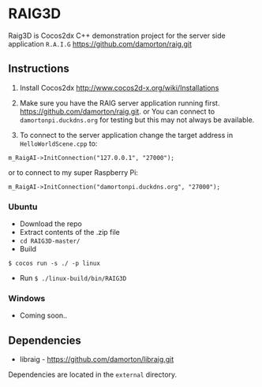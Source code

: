 # RAIG3D
Raig3D is Cocos2dx C++ demonstration project for the server side application `R.A.I.G` https://github.com/damorton/raig.git

## Instructions

1. Install Cocos2dx http://www.cocos2d-x.org/wiki/Installations

2. Make sure you have the RAIG server application running first. https://github.com/damorton/raig.git. or You can connect to `damortonpi.duckdns.org` for testing but this may not always be available.

3. To connect to the server application change the target address in `HelloWorldScene.cpp` to:
```
m_RaigAI->InitConnection("127.0.0.1", "27000");
```
or to connect to my super Raspberry Pi:
```
m_RaigAI->InitConnection("damortonpi.duckdns.org", "27000");
```

### Ubuntu 

- Download the repo
- Extract contents of the .zip file
- `cd RAIG3D-master/`
- Build
```
$ cocos run -s ./ -p linux
```
- Run `$ ./linux-build/bin/RAIG3D`

### Windows 

- Coming soon..

## Dependencies

- libraig - https://github.com/damorton/libraig.git

Dependencies are located in the `external` directory.
